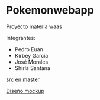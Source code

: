 # Pokemonwebapp
Proyecto materia waas 

Integrantes: 
- Pedro Euan
- Kirbey Garcia
- José Morales
- Shirla Santana


[src en master](https://github.com/dongato99/Pokemonwebapp/tree/master)

[Diseño mockup](https://marvelapp.com/prototype/2c3ej29g/screen/83055230)
